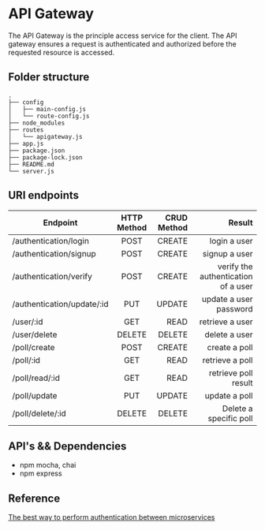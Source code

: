 # API Gateway

The API Gateway is the principle access service for the client. The API gateway ensures a request is authenticated and authorized before the requested resource is accessed. 

## Folder structure

```
.
├── config
│   ├── main-config.js
│   └── route-config.js
├── node_modules
├── routes
│   └── apigateway.js
├── app.js
├── package.json
├── package-lock.json
├── README.md
└── server.js
```

## URI endpoints

| Endpoint        | HTTP Method           | CRUD Method  |  Result   |
| ------------- |:-------------:| -----:| ---: |
| /authentication/login    |    POST     |      CREATE |     login a user |
| /authentication/signup | POST | CREATE | signup a user | 
| /authentication/verify | POST | CREATE | verify the authentication of a user |
| /authentication/update/:id | PUT  | UPDATE  | update a user password
| /user/:id      |     GET     |        READ |  retrieve a user |
| /user/delete   |   DELETE    |      DELETE |    delete a user |
| /poll/create   |   POST      | CREATE | create a poll |
| /poll/:id      |   GET       | READ        |  retrieve a poll |
| /poll/read/:id | GET | READ | retrieve poll result  |
| /poll/update | PUT    | UPDATE  | update a poll |
| /poll/delete/:id | DELETE | DELETE | Delete a specific poll |

## API's && Dependencies

* npm mocha, chai
* npm express

## Reference

[The best way to perform authentication between microservices](https://hashnode.com/post/best-way-to-perform-authentication-between-microservices-cijyn2b6o00kzco53cr3xcs50)

